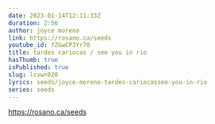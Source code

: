 ```yaml
---
date: 2023-01-14T12:11:33Z
duration: 2:56
author: joyce moreno
link: https://rosano.ca/seeds
youtube_id: fZGwCPJYr70
title: tardes cariocas / see you in rio
hasThumb: true
isPublished: true
slug: lcvwr020
lyrics: seeds/joyce-moreno-tardes-cariocassee-you-in-rio
series: seeds
---
```

https://rosano.ca/seeds

